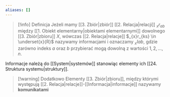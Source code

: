 ```yaml
---
aliases: []
---
```

> [!info] Definicja
> Jeżeli mamy [[3. Zbiór|zbiór]] [[2. Relacja|relacji]] $_{x}r_{ab}$ między [[1. Obiekt elementarny|obiektami elementarnymi]] dowolnego [[3. Zbiór|zbioru]] $X$, wówczas [[2. Relacja|relacje]] $_{x}r_{ks} \in \underset{x}{R}$ nazywamy informacjami i oznaczamy $_{x}I{ab}$, gdzie zarówno indeks $a$ oraz $b$ przybierać mogą dowolną z wartości $1,2,\dots,n$.

Informacje należą do [[System|systemów]] stanowiąc elementy ich [[24. Struktura systemu|struktury]].

> [!warning] Dodatkowo
> Elementy [[3. Zbiór|zbioru]], między którymi występują [[2. Relacja|relacje]]-[[Informacja|informacje]] nazywamy **komunikatami**
